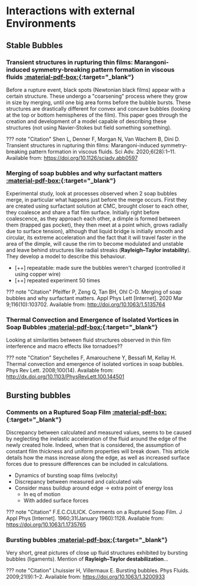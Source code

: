 # Interactions with external Environments
## Stable Bubbles
### Transient structures in rupturing thin films: Marangoni-induced symmetry-breaking pattern formation in viscous fluids [:material-pdf-box:](https://doi.org/10.1126/sciadv.abb0597){:target="_blank"}
Before a rupture event, black spots (Newtonian black films) appear with a certain structure. These undergo a "coarsening" process where they grow in size by merging, until one big area forms before the bubble bursts. These structures are drastically different for convex and concave bubbles (looking at the top or bottom hemispheres of the film). This paper goes through the creation and development of a model capable of describing these structures (not using Navier-Stokes but field something something).

??? note "Citation"
    Shen L, Denner F, Morgan N, Van Wachem B, Dini D. Transient structures in rupturing thin films: Marangoni-induced symmetry-breaking pattern formation in viscous fluids. Sci Adv. 2020;6(28):1–11. Available from: https://doi.org/10.1126/sciadv.abb0597

### Merging of soap bubbles and why surfactant matters [:material-pdf-box:](https://doi.org/10.1063/1.5135764){:target="_blank"}
Experimental study, look at processes observed when 2 soap bubbles merge, in particular what happens just before the merge occurs. First they are created using surfactant solution at CMC, brought closer to each other, they coalesce and share a flat film surface. Initially right before coalescence, as they approach each other, a dimple is formed between them (trapped gas pocket), they then meet at a point which, grows radially due to surface tension), although that liquid bridge is initially smooth and circular, its extreme acceleration and the fact that it will travel faster in the area of the dimple, will cause the rim to become modulated and unstable and leave behind structures like radial streaks (**Rayleigh–Taylor
instability**). They develop a model to describe this behaviour.

- [++] repeatable: made sure the bubbles weren't charged (controlled it using copper wire)
- [++] repeated experiment 50 times

??? note "Citation"
    Pfeiffer P, Zeng Q, Tan BH, Ohl C-D. Merging of soap bubbles and why surfactant matters. Appl Phys Lett [Internet]. 2020 Mar 9;116(10):103702. Available from: http://doi.org/10.1063/1.5135764

### Thermal Convection and Emergence of Isolated Vortices in Soap Bubbles [:material-pdf-box:](http://dx.doi.org/10.1103/PhysRevLett.100.144501){:target="_blank"}
Looking at similarities between fluid structures observed in thin film interference and macro effects like tornadoes??

??? note "Citation"
    Seychelles F, Amarouchene Y, Bessafi M, Kellay H. Thermal convection and emergence of isolated vortices in soap bubbles. Phys Rev Lett. 2008;100(14). Available from: http://dx.doi.org/10.1103/PhysRevLett.100.144501



## Bursting bubbles
### Comments on a Ruptured Soap Film [:material-pdf-box:](https://doi.org/10.1063/1.1735765){:target="_blank"}
Discrepancy between calculated and measured values, seems to be caused by neglecting the inelastic acceleration of the fluid
around the edge of the newly created hole. Indeed, when that is considered, the assumption of constant film thickness and uniform properties will break down. This article details how the mass increase along the edge, as well as increased surface forces due to pressure differences can be included in calculations.

 - Dynamics of bursting soap films (velocity)
 - Discrepancy between measured and calculated vals
 - Consider mass buildup around edge -> extra point of energy loss
    - In eq of motion
    - With added surface forces

??? note "Citation"
    F.E.C.CULICK. Comments on a Ruptured Soap Film. J Appl Phys [Internet]. 1960;31(January 1960):1128. Available from: https://doi.org/10.1063/1.1735765

### Bursting bubbles [:material-pdf-box:](https://doi.org/10.1063/1.3200933){:target="_blank"}
Very short, great pictures of close up fluid structures exhibited by bursting bubbles (ligaments). Mention of **Rayleigh–Taylor destabilization**...

??? note "Citation"
    Lhuissier H, Villermaux E. Bursting bubbles. Phys Fluids. 2009;21(9):1–2. Available from: https://doi.org/10.1063/1.3200933
